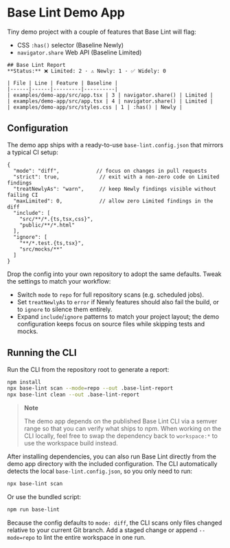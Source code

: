 # Base Lint Demo App

Tiny demo project with a couple of features that Base Lint will flag:

- CSS `:has()` selector (Baseline Newly)
- `navigator.share` Web API (Baseline Limited)

```
## Base Lint Report
**Status:** ❌ Limited: 2 · ⚠️ Newly: 1 · ✅ Widely: 0

| File | Line | Feature | Baseline |
|------|------|---------|----------|
| examples/demo-app/src/app.tsx | 3 | navigator.share() | Limited |
| examples/demo-app/src/app.tsx | 4 | navigator.share() | Limited |
| examples/demo-app/src/styles.css | 1 | :has() | Newly |
```

## Configuration

The demo app ships with a ready-to-use `base-lint.config.json` that mirrors a
typical CI setup:

```jsonc
{
  "mode": "diff",            // focus on changes in pull requests
  "strict": true,             // exit with a non-zero code on Limited findings
  "treatNewlyAs": "warn",     // keep Newly findings visible without failing CI
  "maxLimited": 0,            // allow zero Limited findings in the diff
  "include": [
    "src/**/*.{ts,tsx,css}",
    "public/**/*.html"
  ],
  "ignore": [
    "**/*.test.{ts,tsx}",
    "src/mocks/**"
  ]
}
```

Drop the config into your own repository to adopt the same defaults. Tweak the
settings to match your workflow:

- Switch `mode` to `repo` for full repository scans (e.g. scheduled jobs).
- Set `treatNewlyAs` to `error` if Newly features should also fail the build, or
  to `ignore` to silence them entirely.
- Expand `include`/`ignore` patterns to match your project layout; the demo
  configuration keeps focus on source files while skipping tests and mocks.

## Running the CLI

Run the CLI from the repository root to generate a report:

```bash
npm install
npx base-lint scan --mode=repo --out .base-lint-report
npx base-lint clean --out .base-lint-report
```

> **Note**
>
> The demo app depends on the published Base Lint CLI via a semver range so that you can verify what ships to npm. When working on the CLI locally, feel free to swap the dependency back to `workspace:*` to use the workspace build instead.

After installing dependencies, you can also run Base Lint directly from the demo
app directory with the included configuration. The CLI automatically detects the
local `base-lint.config.json`, so you only need to run:

```bash
npx base-lint scan
```

Or use the bundled script:

```bash
npm run base-lint
```

Because the config defaults to `mode: diff`, the CLI scans only files changed
relative to your current Git branch. Add a staged change or append
`--mode=repo` to lint the entire workspace in one run.
